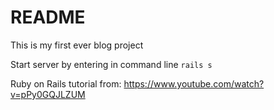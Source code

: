 # README

This is my first ever blog project

Start server by entering in command line `rails s`

Ruby on Rails tutorial from:
https://www.youtube.com/watch?v=pPy0GQJLZUM
